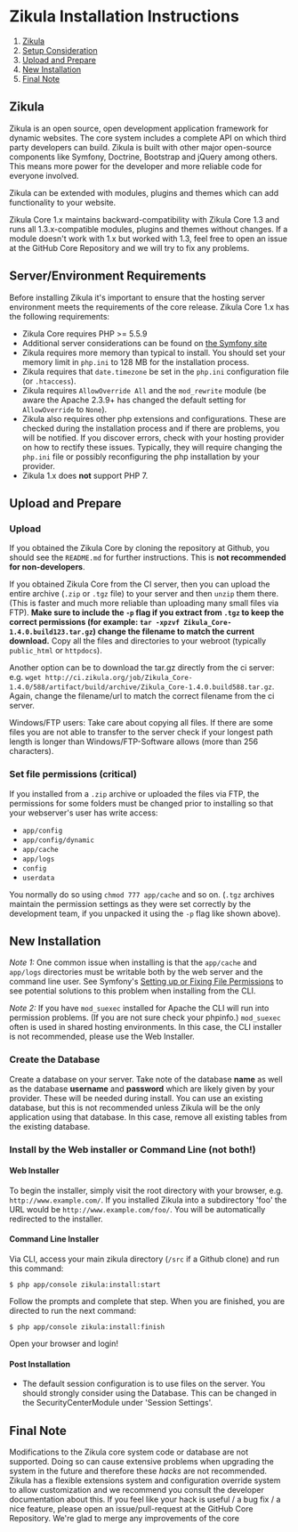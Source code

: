 Zikula Installation Instructions
================================

  1.  [Zikula](#zikula)
  2.  [Setup Consideration](#requirements)
  3.  [Upload and Prepare](#upload)
  4.  [New Installation](#install)
  5.  [Final Note](#final)


<a name="zikula"></a>

Zikula
---------

Zikula is an open source, open development application framework for dynamic websites. The core system includes a
complete API on which third party developers can build. Zikula is built with other major open-source components like
Symfony, Doctrine, Bootstrap and jQuery among others. This means more power for the developer and more reliable code for
everyone involved.

Zikula can be extended with modules, plugins and themes which can add functionality to your website.

Zikula Core 1.x maintains backward-compatibility with Zikula Core 1.3 and runs all 1.3.x-compatible
modules, plugins and themes without changes. If a module doesn't work with 1.x but worked with 1.3, feel free
to open an issue at the GitHub Core Repository and we will try to fix any problems.


<a name="requirements"></a>

Server/Environment Requirements
-------------------------------

Before installing Zikula it's important to ensure that the hosting server environment meets the requirements
of the core release. Zikula Core 1.x has the following requirements:

 - Zikula Core requires PHP >= 5.5.9
 - Additional server considerations can be found on
   [the Symfony site](http://symfony.com/doc/current/reference/requirements.html)
 - Zikula requires more memory than typical to install. You should set your memory limit in `php.ini`
   to 128 MB for the installation process.
 - Zikula requires that `date.timezone` be set in the `php.ini` configuration file (or `.htaccess`).
 - Zikula requires `AllowOverride All` and the `mod_rewrite` module (be aware the Apache 2.3.9+ has changed
   the default setting for `AllowOverride` to `None`).
 - Zikula also requires other php extensions and configurations. These are checked during the installation
   process and if there are problems, you will be notified. If you discover errors, check with your hosting
   provider on how to rectify these issues. Typically, they will require changing the `php.ini` file or
   possibly reconfiguring the php installation by your provider.
 - Zikula 1.x does **not** support PHP 7.


<a name="upload"></a>

Upload and Prepare
------------------

### Upload

If you obtained the Zikula Core by cloning the repository at Github, you should see the `README.md` for further
instructions. This is **not recommended for non-developers**.

If you obtained Zikula Core from the CI server, then you can upload the entire archive (`.zip` or `.tgz` file)
to your server and then `unzip` them there. (This is faster and much more reliable than uploading many small
files via FTP). **Make sure to include the `-p` flag if you extract from `.tgz` to keep the correct permissions
(for example: `tar -xpzvf Zikula_Core-1.4.0.build123.tar.gz`) change the filename to match the current download.**
Copy all the files and directories to your webroot (typically `public_html` or `httpdocs`).

Another option can be to download the tar.gz directly from the ci server: e.g. 
`wget http://ci.zikula.org/job/Zikula_Core-1.4.0/588/artifact/build/archive/Zikula_Core-1.4.0.build588.tar.gz`. 
Again, change the filename/url to match the correct filename from the ci server.

Windows/FTP users: Take care about copying all files. If there are some files you are not able to transfer 
to the server check if your longest path length is longer than Windows/FTP-Software allows (more than 256 characters).

### Set file permissions (critical)

If you installed from a `.zip` archive or uploaded the files via FTP, the permissions for some folders must be changed 
prior to installing so that your webserver's user has write access:
- `app/config`
- `app/config/dynamic`
- `app/cache`
- `app/logs`
- `config`
- `userdata`

You normally do so using `chmod 777 app/cache` and so on. (`.tgz` archives maintain the permission settings as they
were set correctly by the development team, if you unpacked it using the `-p` flag like shown above).


<a name="install"></a>

New Installation
----------------

*Note 1:* One common issue when installing is that the `app/cache` and `app/logs` directories must be writable both by the 
web server and the command line user. See Symfony's [Setting up or Fixing File Permissions](http://symfony.com/doc/2.8/setup/file_permissions.html) 
to see potential solutions to this problem when installing from the CLI.

*Note 2:* If you have `mod_suexec` installed for Apache the CLI will run into permission problems. (If you are not sure 
check your phpinfo.) `mod_suexec` often is used in shared hosting environments. In this case, the CLI installer is not 
recommended, please use the Web Installer. 

### Create the Database

Create a database on your server. Take note of the database **name** as well as the database **username** and
**password** which are likely given by your provider. These will be needed during install. You can use an existing
database, but this is not recommended unless Zikula will be the only application using that database. In this case,
remove all existing tables from the existing database.

### Install by the Web installer or Command Line (not both!)

#### Web Installer

To begin the installer, simply visit the root directory with your browser, e.g. `http://www.example.com/`.
If you installed Zikula into a subdirectory 'foo' the URL would be `http://www.example.com/foo/`. You will be
automatically redirected to the installer.

#### Command Line Installer

Via CLI, access your main zikula directory (`/src` if a Github clone) and run this command:
```Shell
$ php app/console zikula:install:start
```
Follow the prompts and complete that step. When you are finished, you are directed to run the next command:
```Shell
$ php app/console zikula:install:finish
```
Open your browser and login!

#### Post Installation

 - The default session configuration is to use files on the server. You should strongly consider using the Database.
   This can be changed in the SecurityCenterModule under 'Session Settings'.


<a name="final"></a>

Final Note
----------

Modifications to the Zikula core system code or database are not supported. Doing so can cause extensive
problems when upgrading the system in the future and therefore these *hacks* are not recommended. Zikula
has a flexible extensions system and configuration override system to allow customization and we recommend
you consult the developer documentation about this. If you feel like your hack is useful / a bug fix / a nice
feature, please open an issue/pull-request at the GitHub Core Repository. We're glad to merge any improvements
of the core
